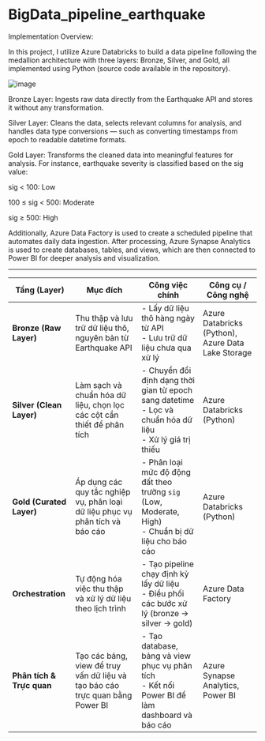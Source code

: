 # BigData_pipeline_earthquake

Implementation Overview:

In this project, I utilize Azure Databricks to build a data pipeline following the medallion architecture with three layers: Bronze, Silver, and Gold, all implemented using Python (source code available in the repository).

![image](https://github.com/user-attachments/assets/cb82836d-bca9-49ff-9164-f2c6bf14e537)

Bronze Layer: Ingests raw data directly from the Earthquake API and stores it without any transformation.

Silver Layer: Cleans the data, selects relevant columns for analysis, and handles data type conversions — such as converting timestamps from epoch to readable datetime formats.

Gold Layer: Transforms the cleaned data into meaningful features for analysis. For instance, earthquake severity is classified based on the sig value:

sig < 100: Low

100 ≤ sig < 500: Moderate

sig ≥ 500: High

Additionally, Azure Data Factory is used to create a scheduled pipeline that automates daily data ingestion. After processing, Azure Synapse Analytics is used to create databases, tables, and views, which are then connected to Power BI for deeper analysis and visualization.

------------
| **Tầng (Layer)**          | **Mục đích**                                                                  | **Công việc chính**                                                                                            | **Công cụ / Công nghệ**                            |
| ------------------------- | ----------------------------------------------------------------------------- | -------------------------------------------------------------------------------------------------------------- | -------------------------------------------------- |
| **Bronze (Raw Layer)**    | Thu thập và lưu trữ dữ liệu thô, nguyên bản từ Earthquake API                 | - Lấy dữ liệu thô hàng ngày từ API<br>- Lưu trữ dữ liệu chưa qua xử lý                                         | Azure Databricks (Python), Azure Data Lake Storage |
| **Silver (Clean Layer)**  | Làm sạch và chuẩn hóa dữ liệu, chọn lọc các cột cần thiết để phân tích        | - Chuyển đổi định dạng thời gian từ epoch sang datetime<br>- Lọc và chuẩn hóa dữ liệu<br>- Xử lý giá trị thiếu | Azure Databricks (Python)                          |
| **Gold (Curated Layer)**  | Áp dụng các quy tắc nghiệp vụ, phân loại dữ liệu phục vụ phân tích và báo cáo | - Phân loại mức độ động đất theo trường `sig` (Low, Moderate, High)<br>- Chuẩn bị dữ liệu cho báo cáo          | Azure Databricks (Python)                          |
| **Orchestration**         | Tự động hóa việc thu thập và xử lý dữ liệu theo lịch trình                    | - Tạo pipeline chạy định kỳ lấy dữ liệu<br>- Điều phối các bước xử lý (bronze → silver → gold)                 | Azure Data Factory                                 |
| **Phân tích & Trực quan** | Tạo các bảng, view để truy vấn dữ liệu và tạo báo cáo trực quan bằng Power BI | - Tạo database, bảng và view phục vụ phân tích<br>- Kết nối Power BI để làm dashboard và báo cáo               | Azure Synapse Analytics, Power BI                  |

